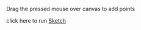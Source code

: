 Drag the pressed mouse over canvas to add points 

click here to run [Sketch](https://editor.p5js.org/Eurus/sketches/hYape5IgN)
